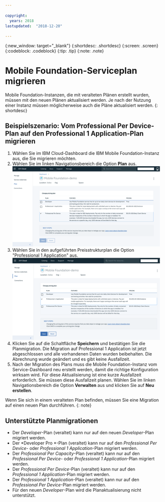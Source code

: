 ```yaml
---

copyright:
  years: 2018
lastupdated:  "2018-12-20"

---
```


{:new_window: target="_blank"}
{:shortdesc: .shortdesc}
{:screen:  .screen}
{:codeblock:  .codeblock}
{:tip: .tip}
{:note: .note}

# Mobile Foundation-Serviceplan migrieren

Mobile Foundation-Instanzen, die mit veralteten Plänen erstellt wurden, müssen mit den neuen Plänen aktualisiert werden. Je nach der Nutzung einer Instanz müssen möglicherweise auch die Pläne aktualisiert werden.
{: shortdesc}

## Beispielszenario: Vom Professional Per Device-Plan auf den Professional 1 Application-Plan migrieren

1. Wählen Sie im IBM Cloud-Dashboard die IBM Mobile Foundation-Instanz aus, die Sie migrieren möchten.
2. Wählen Sie im linken Navigationsbereich die Option **Plan** aus.
   ![Vorhandener Mobile Foundation-Plan](images/existing-plan.png)
3. Wählen Sie in den aufgeführten Preisstrukturplan die Option "Professional 1 Application" aus.
   ![Neuer Mobile Foundation-Plan](images/new-plan.png)
4. Klicken Sie auf die Schaltfläche **Speichern** und bestätigen Sie die Planmigration.
     Die Migration auf Professional 1 Application ist jetzt abgeschlossen und alle vorhandenen Daten wurden beibehalten. Die Abrechnung wurde geändert und es gibt keine Ausfallzeit.
5. Nach der Migration des Plans muss die Mobile Foundation-Instanz vom Service-Dashboard neu erstellt werden, damit die richtige Konfiguration wirksam wird. Für diese Aktualisierung ist eine kurze Ausfallzeit erforderlich. Sie müssen diese Ausfallzeit planen. Wählen Sie im linken Navigationsbereich die Option **Verwalten** aus und klicken Sie auf **Neu erstellen**.

Wenn Sie sich in einem veralteten Plan befinden, müssen Sie eine Migration auf einen neuen Plan durchführen.
{: note}

## Unterstützte Planmigrationen

* Der *Developer*-Plan (veraltet) kann nur auf den neuen *Developer*-Plan migriert werden. 
* Der *Developer Pro *-Plan (veraltet) kann nur auf den *Professional Per Device*- oder *Professional 1 Application*-Plan migriert werden. 
* Der *Professional Per Capacity*-Plan (veraltet) kann nur auf den *Professional Per Device*- oder *Professional 1 Application*-Plan migriert werden. 
* Der *Professional Per Device*-Plan (veraltet) kann nur auf den *Professional 1 Application*-Plan migriert werden. 
* Der *Professional 1 Application*-Plan (veraltet) kann nur auf den *Professional Per Device*-Plan migriert werden. 
* Für den neuen *Developer*-Plan wird die Planaktualisierung nicht unterstützt. 
